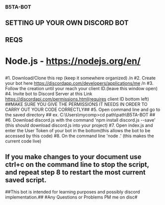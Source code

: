 ### B5TA-BOT ###

## SETTING UP YOUR OWN DISCORD BOT ##
## REQS 
# Node.js - https://nodejs.org/en/
##

#1. Download/Clone this rep (keep it somewhere organized) /n
#2. Create your bot here https://discordapp.com/developers/applications/me /n
#3. Follow the creation until your reach your client ID.(leave this window open)
#4. Invite bot to Discord Server at this Link https://discordapi.com/permissions.html(requires client ID bottom left)
##MAKE SURE YOU GIVE THE PERMISSIONS IT NEEDS IN ORDER TO CARRY OUT YOUR CODE CORRECTLY##
#5. Open command line and go to the saved directory ## ex. C:\Users\mycomp>cd path\path\B5TA-BOT ##
#6. Download discord.js with the command 'npm install discord.js --save' (this should download discord.js into your project)
#7. Open index.js and enter the User Token of your bot in the bottom(this allows the bot to be accessed by this code)
#8. On the command line  'node .' (this makes the current code live)

## If you make changes to your document use ctrl+c on the command line to stop the script, and repeat step 8 to restart the most current saved script.


##This bot is intended for learning purposes and possibly discord implementation.##
#Any Questions or Problems PM me on disc#
